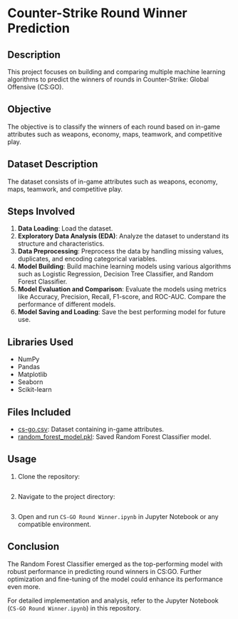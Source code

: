# Counter-Strike Round Winner Prediction

## Description

This project focuses on building and comparing multiple machine learning algorithms to predict the winners of rounds in Counter-Strike: Global Offensive (CS:GO).

## Objective

The objective is to classify the winners of each round based on in-game attributes such as weapons, economy, maps, teamwork, and competitive play.

## Dataset Description

The dataset consists of in-game attributes such as weapons, economy, maps, teamwork, and competitive play.

## Steps Involved

1. **Data Loading**: Load the dataset.
2. **Exploratory Data Analysis (EDA)**: Analyze the dataset to understand its structure and characteristics.
3. **Data Preprocessing**: Preprocess the data by handling missing values, duplicates, and encoding categorical variables.
4. **Model Building**: Build machine learning models using various algorithms such as Logistic Regression, Decision Tree Classifier, and Random Forest Classifier.
5. **Model Evaluation and Comparison**: Evaluate the models using metrics like Accuracy, Precision, Recall, F1-score, and ROC-AUC. Compare the performance of different models.
6. **Model Saving and Loading**: Save the best performing model for future use.

## Libraries Used

- NumPy
- Pandas
- Matplotlib
- Seaborn
- Scikit-learn

## Files Included

- [cs-go.csv](https://drive.google.com/file/d/1hv3ui6xtPM_hDyVwwm1OaOH-cq9bLyJ3/view?usp=drive_link): Dataset containing in-game attributes.
- [random_forest_model.pkl](https://drive.google.com/file/d/1HEy7gEwStU3p1X3c1fIs78g-7jFNgMjD/view?usp=drive_link): Saved Random Forest Classifier model.

## Usage

1. Clone the repository:
```bash git clone https://github.com/adilbhartiya/Counter-Strike-Round-Winner-Prediction.git
```
2. Navigate to the project directory:
```bash cd Counter-Strike-Round-Winner-Prediction
```
3. Open and run `CS-GO Round Winner.ipynb` in Jupyter Notebook or any compatible environment.

## Conclusion

The Random Forest Classifier emerged as the top-performing model with robust performance in predicting round winners in CS:GO. Further optimization and fine-tuning of the model could enhance its performance even more.

For detailed implementation and analysis, refer to the Jupyter Notebook (`CS-GO Round Winner.ipynb`) in this repository.
